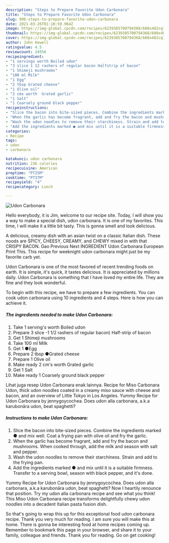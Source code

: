 ```yaml
---
description: "Steps to Prepare Favorite Udon Carbonara"
title: "Steps to Prepare Favorite Udon Carbonara"
slug: 996-steps-to-prepare-favorite-udon-carbonara
date: 2021-03-26T01:10:59.964Z
image: https://img-global.cpcdn.com/recipes/6239385700794368/680x482cq70/udon-carbonara-recipe-main-photo.jpg
thumbnail: https://img-global.cpcdn.com/recipes/6239385700794368/680x482cq70/udon-carbonara-recipe-main-photo.jpg
cover: https://img-global.cpcdn.com/recipes/6239385700794368/680x482cq70/udon-carbonara-recipe-main-photo.jpg
author: John Howell
ratingvalue: 4.5
reviewcount: 24556
recipeingredient:
- "1 servings worth Boiled udon"
- "3 slice 1 12 rashers of regular bacon Halfstrip of bacon"
- "1 Shimeji mushrooms"
- "100 ml Milk"
- "1 Egg"
- "2 tbsp Grated cheese"
- "1 Olive oil"
- "2 cms worth  Grated garlic"
- "1 Salt"
- "1 Coarsely ground black pepper"
recipeinstructions:
- "Slice the bacon into bite-sized pieces. Combine the ingredients marked ● and mix well. Coat a frying pan with olive oil and fry the garlic."
- "When the garlic has become fragrant, add and fry the bacon and mushrooms. When cooked through, add the milk and season with salt and pepper."
- "Wash the udon noodles to remove their starchiness. Strain and add to the frying pan."
- "Add the ingredients marked ● and mix until it is a suitable firmness. Transfer to a serving bowl, season with black pepper, and it&#39;s done."
categories:
- Recipe
tags:
- udon
- carbonara

katakunci: udon carbonara 
nutrition: 236 calories
recipecuisine: American
preptime: "PT25M"
cooktime: "PT37M"
recipeyield: "4"
recipecategory: Lunch

---
```



![Udon Carbonara](https://img-global.cpcdn.com/recipes/6239385700794368/680x482cq70/udon-carbonara-recipe-main-photo.jpg)

Hello everybody, it is Jim, welcome to our recipe site. Today, I will show you a way to make a special dish, udon carbonara. It is one of my favorites. This time, I will make it a little bit tasty. This is gonna smell and look delicious.

A delicious, creamy dish with an asian twist on a classic Italian dish. These noods are SPICY, CHEESY, CREAMY, and CHEWY mixed in with that CRISPY BACON. Gao Previous Next INGREDIENT Udon Carbonara European Print This. This recipe for weeknight udon carbonara might just be my favorite carb yet.

Udon Carbonara is one of the most favored of recent trending foods on earth. It is simple, it's quick, it tastes delicious. It is appreciated by millions daily. Udon Carbonara is something that I have loved my entire life. They are fine and they look wonderful.


To begin with this recipe, we have to prepare a few ingredients. You can cook udon carbonara using 10 ingredients and 4 steps. Here is how you can achieve it.

<!--inarticleads1-->

##### The ingredients needed to make Udon Carbonara:

1. Take 1 serving&#39;s worth Boiled udon
1. Prepare 3 slice -1 1/2 rashers of regular bacon) Half-strip of bacon
1. Get 1 Shimeji mushrooms
1. Take 100 ml Milk
1. Get 1 ●Egg
1. Prepare 2 tbsp ●Grated cheese
1. Prepare 1 Olive oil
1. Make ready 2 cm&#39;s worth  Grated garlic
1. Get 1 Salt
1. Make ready 1 Coarsely ground black pepper


Lihat juga resep Udon Carbonara enak lainnya. Recipe for Miso Carbonara Udon, thick udon noodles coated in a creamy miso sauce with cheese and bacon, and an overview of Little Tokyo in Los Angeles. Yummy Recipe for Udon Carbonara by jennygoycochea. Does udon alla carbonara, a.k.a karubonāra udon, beat spaghetti? 

<!--inarticleads2-->

##### Instructions to make Udon Carbonara:

1. Slice the bacon into bite-sized pieces. Combine the ingredients marked ● and mix well. Coat a frying pan with olive oil and fry the garlic.
1. When the garlic has become fragrant, add and fry the bacon and mushrooms. When cooked through, add the milk and season with salt and pepper.
1. Wash the udon noodles to remove their starchiness. Strain and add to the frying pan.
1. Add the ingredients marked ● and mix until it is a suitable firmness. Transfer to a serving bowl, season with black pepper, and it&#39;s done.


Yummy Recipe for Udon Carbonara by jennygoycochea. Does udon alla carbonara, a.k.a karubonāra udon, beat spaghetti? Now I heartily renounce that position. Try my udon alla carbonara recipe and see what you think! This Miso Udon Carbonara recipe transforms delightfully chewy udon noodles into a decadent Italian pasta fusion dish. 

So that's going to wrap this up for this exceptional food udon carbonara recipe. Thank you very much for reading. I am sure you will make this at home. There is gonna be interesting food at home recipes coming up. Remember to bookmark this page in your browser, and share it to your family, colleague and friends. Thank you for reading. Go on get cooking!

